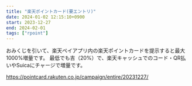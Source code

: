 ```yaml
---
title: "楽天ポイントカード(要エントリ)"
date: 2024-01-02 12:15:10+0900
start: 2023-12-27
end: 2024-02-01
tags: ["rpoint"]
---
```


おみくじを引いて、楽天ペイアプリ内の楽天ポイントカードを提示すると最大1000%増量です。
最低でも吉（20%）で、楽天キャッシュでのコード・QR払いやSuicaにチャージで増量です。


https://pointcard.rakuten.co.jp/campaign/entire/20231227/
